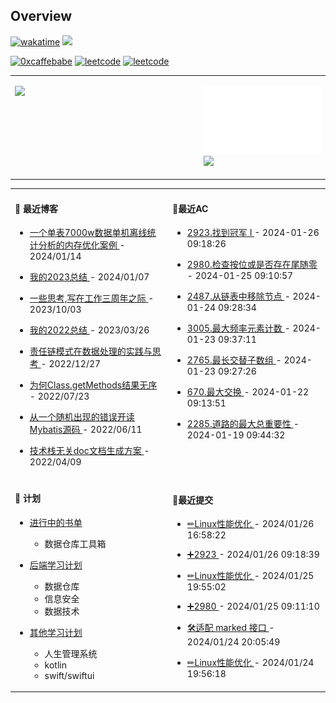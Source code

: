 
## Overview

[![wakatime](https://wakatime.com/badge/user/78591c59-95d5-4479-b2fc-988c35f31d59.svg)](https://wakatime.com/@78591c59-95d5-4479-b2fc-988c35f31d59) ![](https://gpvc.arturio.dev/0xcaffebabe)

[![0xcaffebabe](https://img.shields.io/static/v1?label=LeetCode%200xcaffebabe&message=4623&color=success)](https://leetcode.cn/u/0xcaffebabe/) [![leetcode](https://img.shields.io/static/v1?label=Solved&message=1081%20/%203661&color=success)](https://leetcode.cn/u/0xcaffebabe/) [![leetcode](https://img.shields.io/static/v1?label=Accepted&message=84.56%&color=success)](https://leetcode.cn/u/0xcaffebabe/)

<table border="0">
  <tr border="0">

  <td valign="top" width="60%">

  ![](https://github-readme-stats.vercel.app/api/wakatime?username=0xcaffebabe&layout=compact&langs_count=12&theme=dark&range=all_time)

  </td>

  <td valign="top" width="40%">

  ![](https://raw.githubusercontent.com/0xcaffebabe/github-stats/master/generated/overview.svg)
  ![](https://github-profile-summary-cards.vercel.app/api/cards/productive-time?username=0xcaffebabe&theme=github_dark&utcOffset=8)

  </td>
  </tr>

</table>

<table>

<tr>
<td valign="top" width="50%">

#### 📖 最近博客


* <a href="https://0xcaffebabe.github.io/%E5%A4%A7%E6%95%B0%E6%8D%AE/2024/01/14/%E4%B8%80%E4%B8%AA%E5%8D%95%E8%A1%A87000w%E6%95%B0%E6%8D%AE%E5%8D%95%E6%9C%BA%E7%A6%BB%E7%BA%BF%E7%BB%9F%E8%AE%A1%E5%88%86%E6%9E%90%E7%9A%84%E5%86%85%E5%AD%98%E4%BC%98%E5%8C%96%E6%A1%88%E4%BE%8B.html" target="_blank"> 一个单表7000w数据单机离线统计分析的内存优化案例 </a> - 2024/01/14 

    
* <a href="https://0xcaffebabe.github.io/%E4%BA%BA%E7%94%9F/2024/01/07/%E6%88%91%E7%9A%842023%E6%80%BB%E7%BB%93.html" target="_blank"> 我的2023总结 </a> - 2024/01/07 

    
* <a href="https://0xcaffebabe.github.io/%E4%BA%BA%E7%94%9F/2023/10/03/%E4%B8%80%E4%BA%9B%E6%80%9D%E8%80%83,%E5%86%99%E5%9C%A8%E5%B7%A5%E4%BD%9C%E4%B8%89%E5%91%A8%E5%B9%B4%E4%B9%8B%E9%99%85.html" target="_blank"> 一些思考,写在工作三周年之际 </a> - 2023/10/03 

    
* <a href="https://0xcaffebabe.github.io/%E4%BA%BA%E7%94%9F/2023/03/26/%E6%88%91%E7%9A%842022%E6%80%BB%E7%BB%93.html" target="_blank"> 我的2022总结 </a> - 2023/03/26 

    
* <a href="https://0xcaffebabe.github.io/%E8%AE%BE%E8%AE%A1%E6%A8%A1%E5%BC%8F/2022/12/27/%E8%B4%A3%E4%BB%BB%E9%93%BE%E6%A8%A1%E5%BC%8F%E5%9C%A8%E6%95%B0%E6%8D%AE%E5%A4%84%E7%90%86%E7%9A%84%E5%AE%9E%E8%B7%B5%E4%B8%8E%E6%80%9D%E8%80%83.html" target="_blank"> 责任链模式在数据处理的实践与思考 </a> - 2022/12/27 

    
* <a href="https://0xcaffebabe.github.io/jvm/2022/07/23/%E4%B8%BA%E4%BD%95Class.getMethods%E7%BB%93%E6%9E%9C%E6%97%A0%E5%BA%8F.html" target="_blank"> 为何Class.getMethods结果无序 </a> - 2022/07/23 

    
* <a href="https://0xcaffebabe.github.io/java/2022/06/11/%E4%BB%8E%E4%B8%80%E4%B8%AA%E9%9A%8F%E6%9C%BA%E5%87%BA%E7%8E%B0%E7%9A%84%E9%94%99%E8%AF%AF%E5%BC%80%E8%AF%BBMybatis%E6%BA%90%E7%A0%81.html" target="_blank"> 从一个随机出现的错误开读Mybatis源码 </a> - 2022/06/11 

    
* <a href="https://0xcaffebabe.github.io/%E6%97%A5%E5%B8%B8/2022/04/09/%E6%8A%80%E6%9C%AF%E6%A0%88%E6%97%A0%E5%85%B3doc%E6%96%87%E6%A1%A3%E7%94%9F%E6%88%90%E6%96%B9%E6%A1%88.html" target="_blank"> 技术栈无关doc文档生成方案 </a> - 2022/04/09 

        

</td>

<td valign="top" width="50%">

#### 🔋最近AC


  * <a href="https://leetcode.cn/submissions/detail/498407913" target="_blank"> 2923.找到冠军 I </a> - 2024-01-26 09:18:26 

    
  * <a href="https://leetcode.cn/submissions/detail/498160752" target="_blank"> 2980.检查按位或是否存在尾随零 </a> - 2024-01-25 09:10:57 

    
  * <a href="https://leetcode.cn/submissions/detail/497906451" target="_blank"> 2487.从链表中移除节点 </a> - 2024-01-24 09:28:34 

    
  * <a href="https://leetcode.cn/submissions/detail/497621034" target="_blank"> 3005.最大频率元素计数 </a> - 2024-01-23 09:37:11 

    
  * <a href="https://leetcode.cn/submissions/detail/497619043" target="_blank"> 2765.最长交替子数组 </a> - 2024-01-23 09:27:26 

    
  * <a href="https://leetcode.cn/submissions/detail/497331483" target="_blank"> 670.最大交换 </a> - 2024-01-22 09:13:51 

    
  * <a href="https://leetcode.cn/submissions/detail/496647308" target="_blank"> 2285.道路的最大总重要性 </a> - 2024-01-19 09:44:32 

    

</td>

</tr>

<tr>

<td valign="top" width="50%">

#### 📝 计划

- [进行中的书单](https://github.com/users/0xcaffebabe/projects/4)
  - 数据仓库工具箱


- [后端学习计划](https://github.com/users/0xcaffebabe/projects/1)
  - 数据仓库
  - 信息安全
  - 数据技术


- [其他学习计划](https://github.com/users/0xcaffebabe/projects/3)
  - 人生管理系统
  - kotlin
  - swift/swiftui


<td>

#### 🌴最近提交


  * <a href="https://github.com/0xcaffebabe/note/commit/e36c57c12965075c06670bb7805586e1375245b3" target="_blank"> ✏Linux性能优化 </a> - 2024/01/26 16:58:22 

    
  * <a href="https://github.com/0xcaffebabe/leetcode/commit/fd865d157304f4c61cc69442510892dfe8e81639" target="_blank"> ➕2923 </a> - 2024/01/26 09:18:39 

    
  * <a href="https://github.com/0xcaffebabe/note/commit/a978eff788fbb0de6c37e2ffbe79a8e0cc16573f" target="_blank"> ✏Linux性能优化 </a> - 2024/01/25 19:55:02 

    
  * <a href="https://github.com/0xcaffebabe/leetcode/commit/b51777fd7a49780bda391afcd7e0464a316f93c6" target="_blank"> ➕2980 </a> - 2024/01/25 09:11:10 

    
  * <a href="https://github.com/0xcaffebabe/note/commit/21a4a28079b05a5dfe33cda2474441f3af2d86df" target="_blank"> 🛠适配 marked 接口 </a> - 2024/01/24 20:05:49 

    
  * <a href="https://github.com/0xcaffebabe/note/commit/8376112299c21f1bc48891c0a9ee06fb3437aeef" target="_blank"> ✏Linux性能优化 </a> - 2024/01/24 19:56:18 

    

</td>

</tr>

</table>

